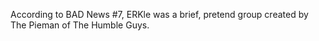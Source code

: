 According to BAD News #7, ERKle was a brief, pretend group created by The Pieman of The Humble Guys.